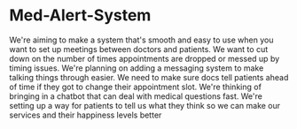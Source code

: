 # Med-Alert-System

We're aiming to make a system that's smooth and easy to use when you want to set up meetings between doctors and patients. We want to cut down on the number of times appointments are dropped or messed up by timing issues. We're planning on adding a messaging system to make talking things through easier. We need to make sure docs tell patients ahead of time if they got to change their appointment slot. We're thinking of bringing in a chatbot that can deal with medical questions fast. We're setting up a way for patients to tell us what they think so we can make our services and their happiness levels better
